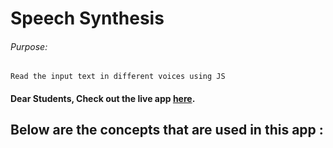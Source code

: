 # Speech Synthesis

###### Purpose:
    Read the input text in different voices using JS

#### Dear Students, Check out the live app [here](https://kdeepika-brs.github.io/Speech-Synthesis/).

## Below are the concepts that are used in this app :
###### 
